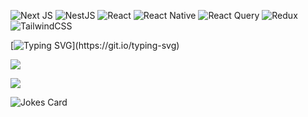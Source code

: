 ![Next JS](https://img.shields.io/badge/Next-black?style=for-the-badge&logo=next.js&logoColor=white)
![NestJS](https://img.shields.io/badge/nestjs-%23E0234E.svg?style=for-the-badge&logo=nestjs&logoColor=white)
![React](https://img.shields.io/badge/react-%2320232a.svg?style=for-the-badge&logo=react&logoColor=%2361DAFB)
![React Native](https://img.shields.io/badge/react_native-%2320232a.svg?style=for-the-badge&logo=react&logoColor=%2361DAFB)
![React Query](https://img.shields.io/badge/-React%20Query-FF4154?style=for-the-badge&logo=react%20query&logoColor=white)
![Redux](https://img.shields.io/badge/redux-%23593d88.svg?style=for-the-badge&logo=redux&logoColor=white)
![TailwindCSS](https://img.shields.io/badge/tailwindcss-%2338B2AC.svg?style=for-the-badge&logo=tailwind-css&logoColor=white)

[![Typing SVG](https://readme-typing-svg.herokuapp.com?color=%2336BCF7&lines=Hi+there,+I'm+Full+stack+web+and+mobile+developer!)](https://git.io/typing-svg)

![](https://github-profile-summary-cards.vercel.app/api/cards/profile-details?username=icediver&theme=github_dark)

![](https://github-profile-summary-cards.vercel.app/api/cards/repos-per-language?username=daniilshat&theme=github_dark)

![Jokes Card](https://readme-jokes.vercel.app/api)
